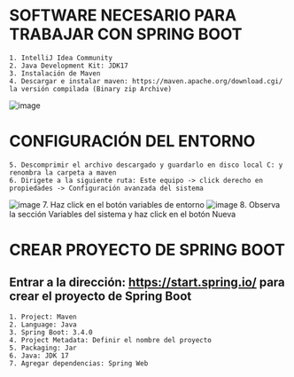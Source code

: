 # SOFTWARE NECESARIO PARA TRABAJAR CON SPRING BOOT
	1. IntelliJ Idea Community
	2. Java Development Kit: JDK17
	3. Instalación de Maven
 	4. Descargar e instalar maven: https://maven.apache.org/download.cgi/ la versión compilada (Binary zip Archive)
  ![image](https://github.com/user-attachments/assets/837eb2f7-edbf-492f-8108-2711900008df)

  # CONFIGURACIÓN DEL ENTORNO
  	5. Descomprimir el archivo descargado y guardarlo en disco local C: y renombra la carpeta a maven
   	6. Dirigete a la siguiente ruta: Este equipo -> click derecho en propiedades -> Configuración avanzada del sistema
![image](https://github.com/user-attachments/assets/3cb371ad-d254-4d05-96ea-3433dbcc5307)
	7. Haz click en el botón variables de entorno
 ![image](https://github.com/user-attachments/assets/d85b778d-71c4-4ebf-969e-007bdbfdeca1)
	8. Observa la sección Variables del sistema y haz click en el botón Nueva

# CREAR PROYECTO DE SPRING BOOT
## Entrar a la dirección: https://start.spring.io/ para crear el proyecto de Spring Boot
	1. Project: Maven
	2. Language: Java
	3. Spring Boot: 3.4.0
	4. Project Metadata: Definir el nombre del proyecto
	5. Packaging: Jar
	6. Java: JDK 17
	7. Agregar dependencias: Spring Web
